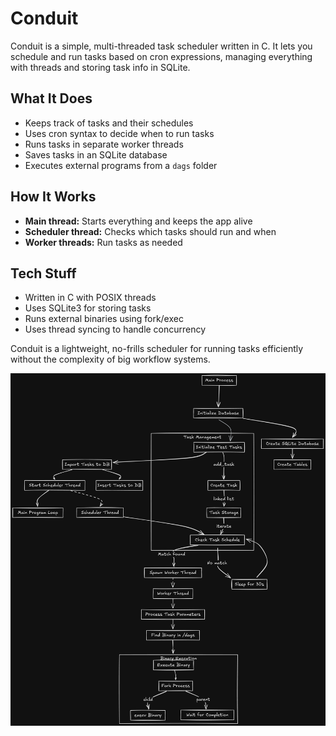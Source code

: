 # Conduit

Conduit is a simple, multi-threaded task scheduler written in C. It lets you schedule and run tasks based on cron expressions, managing everything with threads and storing task info in SQLite.

## What It Does
- Keeps track of tasks and their schedules
- Uses cron syntax to decide when to run tasks
- Runs tasks in separate worker threads
- Saves tasks in an SQLite database
- Executes external programs from a `dags` folder

## How It Works
- **Main thread:** Starts everything and keeps the app alive
- **Scheduler thread:** Checks which tasks should run and when
- **Worker threads:** Run tasks as needed

## Tech Stuff
- Written in C with POSIX threads
- Uses SQLite3 for storing tasks
- Runs external binaries using fork/exec
- Uses thread syncing to handle concurrency

Conduit is a lightweight, no-frills scheduler for running tasks efficiently without the complexity of big workflow systems.

![Conduit Architecture Diagram](images/flow.png)
